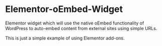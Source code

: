 # Elementor-oEmbed-Widget
Elementor widget which will use the native oEmbed functionality of WordPress to auto-embed content from external sites using simple URLs.

This is just a simple example of using Elementor add-ons.
